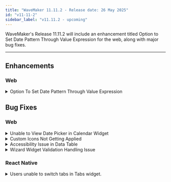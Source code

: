 ```yaml
---
title: "WaveMaker 11.11.2 - Release date: 26 May 2025"
id: "v11-11-2"
sidebar_label: "v11.11.2 - upcoming"
---
```


WaveMaker's Release 11.11.2 will include an enhancement titled Option to Set Date Pattern Through Value Expression for the web, along with major bug fixes.

---

## Enhancements

### Web

<details><summary>Option To Set Date Pattern Through Value Expression</summary>

Previously, the Date widget did not support dynamic binding for the Date Pattern property — it could only be set using a static value. This limitation restricted users from implementing more flexible scenarios. Dynamic binding for the Date Pattern property is now supported.

</details>

## Bug Fixes

### Web

<details><summary>Unable to View Date Picker in Calendar Widget</summary>

In case of Datetime widget, user reported that the date picker is going off-screen when trying to select a date, making it difficult to scroll through months or years.

</details>

<details><summary>Custom Icons Not Getting Applied</summary>

When binding custom Icons to any widget, custom icons are not getting applied to the application.

</details>

<details><summary>Accessibility Issue in Data Table</summary>

Resolved an issue where pressing Enter while tabbing through the table was incorrectly toggling checkboxes, even when the checkbox field was not focused.

</details>

<details><summary>Wizard Widget Validation Handling Issue</summary>

An issue has been observed when adding wizard validation based on an API response—the wizard proceeds to the next step even if the API response or validation fails. This issue was only noticed during deployment.

</details>

### React Native

<details><summary>Users unable to switch tabs in Tabs widget.</summary>

On the initial navigation to a page containing the Tabs widget, users occasionally experienced issues when attempting to switch between tabs. This issue has been resolved, and tab switching now works as expected.

</details>